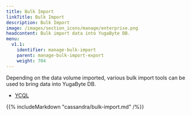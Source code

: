 ```yaml
---
title: Bulk Import
linkTitle: Bulk Import
description: Bulk Import
image: /images/section_icons/manage/enterprise.png
headcontent: Bulk import data into YugaByte DB.
menu:
  v1.1:
    identifier: manage-bulk-import
    parent: manage-bulk-import-export
    weight: 704
---
```



Depending on the data volume imported, various bulk import tools can be used to bring data into YugaByte DB.

<ul class="nav nav-tabs nav-tabs-yb">
  <li>
    <a href="#cassandra" class="nav-link active" id="cassandra-tab" data-toggle="tab" role="tab" aria-controls="cassandra" aria-selected="true">
      <i class="icon-cassandra" aria-hidden="true"></i>
      YCQL
    </a>
  </li>
</ul>

<div class="tab-content">
  <div id="cassandra" class="tab-pane fade show active" role="tabpanel" aria-labelledby="cassandra-tab">
    {{% includeMarkdown "cassandra/bulk-import.md" /%}}
  </div>
</div>
